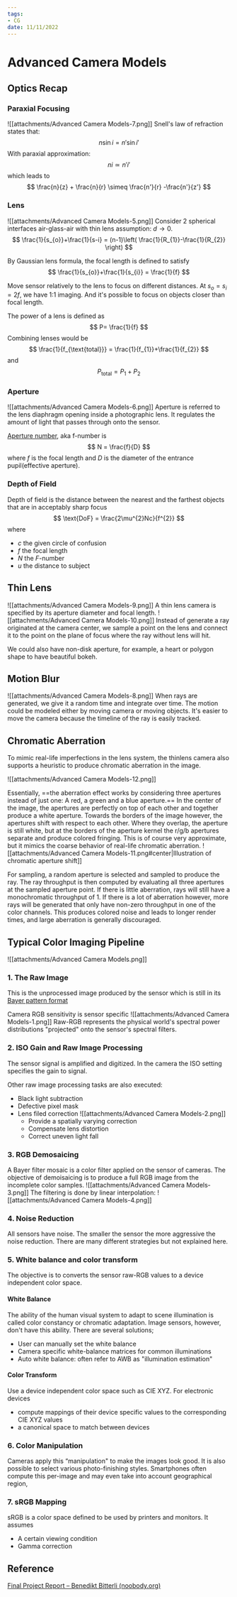 ```yaml
---
tags:
- CG
date: 11/11/2022
---
```


# Advanced Camera Models
## Optics Recap
### Paraxial Focusing
![[attachments/Advanced Camera Models-7.png]]
Snell's law of refraction states that:
$$
n\sin i = n'\sin i'
$$
With paraxial approximation:
$$
ni \simeq n'i'
$$
which leads to
$$
\frac{n}{z} + \frac{n}{r} \simeq \frac{n'}{r} -\frac{n'}{z'}
$$

### Lens

![[attachments/Advanced Camera Models-5.png]]
Consider 2 spherical interfaces air-glass-air with thin lens assumption: $d\to 0$.
$$
\frac{1}{s_{o}}+\frac{1}{s-i} = (n-1)\left( \frac{1}{R_{1}}-\frac{1}{R_{2}} \right)
$$

By Gaussian lens formula, the focal length is defined to satisfy
$$
\frac{1}{s_{o}}+\frac{1}{s_{i}} = \frac{1}{f}
$$

Move sensor relatively to the lens to focus on different distances. At $s_{o} = s_{i}=2f$, we have 1:1 imaging. And it's possible to focus on objects closer than focal length.

The power of a lens is defined as 
$$
P= \frac{1}{f}
$$
Combining lenses would be 
$$
\frac{1}{f_{\text{total}}} = \frac{1}{f_{1}}+\frac{1}{f_{2}}
$$
and 
$$
P_{\text{total}} = P_{1} + P_{2}
$$

### Aperture
![[attachments/Advanced Camera Models-6.png]]
Aperture is referred to the lens diaphragm opening inside a photographic lens.
It regulates the amount of light that passes through onto the sensor.

[Aperture number](https://en.wikipedia.org/wiki/F-number), aka f-number is 
$$
N = \frac{f}{D}
$$
where $f$ is the focal length and $D$ is the diameter of the entrance pupil(effective aperture).

### Depth of Field
Depth of field is the distance between the nearest and the farthest objects that are in acceptably sharp focus
$$
\text{DoF} = \frac{2\mu^{2}Nc}{f^{2}}
$$
where
- $c$ the given circle of confusion
- $f$ the focal length
- $N$ the $F$-number
- $u$ the distance to subject

## Thin Lens
![[attachments/Advanced Camera Models-9.png]]
A thin lens camera is specified by its aperture diameter and focal length. ![[attachments/Advanced Camera Models-10.png]]
Instead of generate a ray originated at the camera center, we sample a point on the lens and connect it to the point on the plane of focus where the ray without lens will hit. 

We could also have non-disk aperture, for example, a heart or polygon shape to have beautiful bokeh.

## Motion Blur
![[attachments/Advanced Camera Models-8.png]]
When rays are generated, we give it a random time and integrate over time. The motion could be modeled either by moving camera or moving objects. It's easier to move the camera because the timeline of the ray is easily tracked. 

## Chromatic Aberration
To mimic real-life imperfections in the lens system, the thinlens camera also supports a heuristic to produce chromatic aberration in the image.

![[attachments/Advanced Camera Models-12.png]]

Essentially, ==the aberration effect works by considering three apertures instead of just one: A red, a green and a blue aperture.== In the center of the image, the apertures are perfectly on top of each other and together produce a white aperture. Towards the borders of the image however, the apertures shift with respect to each other. Where they overlap, the aperture is still white, but at the borders of the aperture kernel the r/g/b apertures separate and produce colored fringing. This is of course very approximate, but it mimics the coarse behavior of real-life chromatic aberration.
![[attachments/Advanced Camera Models-11.png#center|Illustration of chromatic aperture shift]]

For sampling, a random aperture is selected and sampled to produce the ray. The ray throughput is then computed by evaluating all three apertures at the sampled aperture point. If there is little aberration, rays will still have a monochromatic throughput of 1. If there is a lot of aberration however, more rays will be generated that only have non-zero throughput in one of the color channels. This produces colored noise and leads to longer render times, and large aberration is generally discouraged.

## Typical Color Imaging Pipeline
![[attachments/Advanced Camera Models.png]]

### 1. The Raw Image
This is the unprocessed image produced by the sensor which is still in its [Bayer pattern format](https://en.wikipedia.org/wiki/Bayer_filter)

Camera RGB sensitivity is sensor specific
![[attachments/Advanced Camera Models-1.png]]
Raw-RGB represents the physical world's spectral power distributions "projected" onto the sensor's spectral filters.

### 2. ISO Gain and Raw Image Processing
The sensor signal is amplified and digitized. In the camera the ISO setting specifies the gain to signal.

Other raw image processing tasks are also executed:
- Black light subtraction
- Defective pixel mask
- Lens filed correction ![[attachments/Advanced Camera Models-2.png]]
	- Provide a spatially varying correction
	- Compensate lens distortion
	- Correct uneven light fall

### 3. RGB Demosaicing
A Bayer filter mosaic is a color filter applied on the sensor of cameras. The objective of demoisaicing is to produce a full RGB image from the incomplete color samples.
![[attachments/Advanced Camera Models-3.png]]
The filtering is done by linear interpolation:
![[attachments/Advanced Camera Models-4.png]]

### 4. Noise Reduction
All sensors have noise. The smaller the sensor the more aggressive the noise reduction. There are many different strategies but not explained here.

### 5. White balance and color transform
The objective is to converts the sensor raw-RGB values to a device independent color space. 

#### White Balance
The ability of the human visual system to adapt to scene illumination is called color constancy or chromatic adaptation. Image sensors, however, don't have this ability. There are several solutions;
 - User can manually set the white balance
 - Camera specific white-balance matrices for common illuminations
 - Auto white balance: often refer to AWB as "illumination estimation"

#### Color Transform
Use a device independent color space such as CIE XYZ. For electronic devices
- compute mappings of their device specific values to the corresponding CIE XYZ values
- a canonical space to match between devices

### 6. Color Manipulation
Cameras apply this “manipulation" to make the images look good. It is also possible to select various photo-finishing styles. Smartphones often compute this per-image and may even take into account geographical region,

### 7. sRGB Mapping
sRGB is a color space defined to be used by printers and monitors. It assumes
- A certain viewing condition
- Gamma correction

## Reference
[Final Project Report – Benedikt Bitterli (noobody.org)](http://noobody.org/is-report/simple.html)